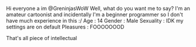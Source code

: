 Hi everyone a im @GreninjasWoW
Well, what do you want me to say? I'm an amateur cartoonist and incidentally I'm a beginner programmer so I don't have much experience in this :/
Age : 14
Gender : Male
Sexuality : IDK my settings are on default
Pleasures : FOOOOOOOD

That's all piece of intellectual
